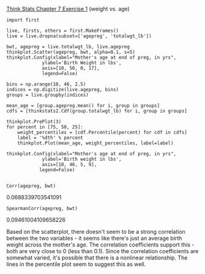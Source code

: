 [Think Stats Chapter 7 Exercise 1](http://greenteapress.com/thinkstats2/html/thinkstats2008.html#toc70) (weight vs. age)

    import first

    live, firsts, others = first.MakeFrames()
    live = live.dropna(subset=['agepreg', 'totalwgt_lb'])

    bwt, agepreg = live.totalwgt_lb, live.agepreg
    thinkplot.Scatter(agepreg, bwt, alpha=0.1, s=5)
    thinkplot.Config(xlabel="Mother's age at end of preg, in yrs",
                 ylabel='Birth Weight in lbs',
                 axis=[10, 50, 0, 17],
                 legend=False)
                 
    bins = np.arange(10, 46, 2.5)
    indices = np.digitize(live.agepreg, bins)
    groups = live.groupby(indices)

    mean_age = [group.agepreg.mean() for i, group in groups]
    cdfs = [thinkstats2.Cdf(group.totalwgt_lb) for i, group in groups]

    thinkplot.PrePlot(3)
    for percent in [75, 50, 25]:
        weight_percentiles = [cdf.Percentile(percent) for cdf in cdfs]
        label = '%dth' % percent
        thinkplot.Plot(mean_age, weight_percentiles, label=label)
    
    thinkplot.Config(xlabel="Mother's age at end of preg, in yrs",
                 ylabel='Birth weight in lbs',
                 axis=[10, 46, 5, 9],
                legend=False)


    Corr(agepreg, bwt)
   0.0688339703541091

    SpearmanCorr(agepreg, bwt)
   0.09461004109658226

Based on the scatterplot, there doesn't seem to be a strong correlation between the two variables - it seems like there's just an average birth weight across the mother's age.
The correlation coefficients support this - both are very close to 0 (less than 0.1).
Since the correlation coefficients are somewhat varied, it's possible that there is a nonlinear relationship. The lines in the percentile plot seem to suggest this as well.